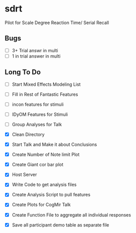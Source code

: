 # sdrt

Pilot for Scale Degree Reaction Time/ Serial Recall

## Bugs

* [ ] 3+ Trial answr in multi 
* [ ] 1 in trial answer in multi 

## Long To Do 

* [ ] Start Mixed Effects Modeling List 
* [ ] Fill in Rest of Fantastic Features
* [ ] incon features for stimuli
* [ ] IDyOM Features for Stimuli 
* [ ] Group Analyses for Talk 

* [X] Clean Directory 
* [X] Start Talk and Make it about Conclusions 
* [X] Create Number of Note limit Plot 
* [X] Create Giant cor bar plot 
* [X] Host Server 
* [X] Write Code to get analysis files 
* [X] Create Analysis Script to pull features
* [X] Create Plots for CogMir Talk 
* [X] Create Function File to aggregate all individual responses
* [X] Save all participant demo table as separate file 
